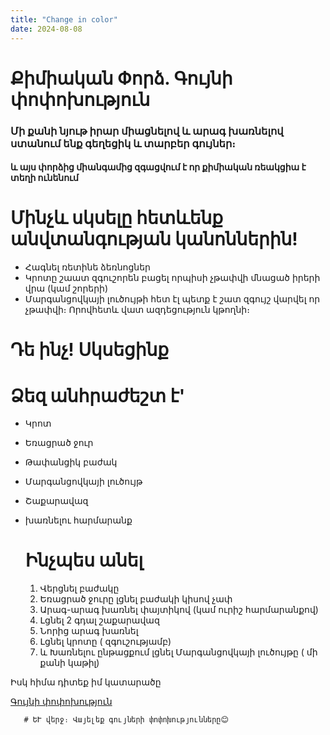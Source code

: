 ```yaml
---
title: "Change in color"
date: 2024-08-08
---
```



# Քիմիական Փորձ. Գույնի փոփոխություն





### Մի քանի նյութ իրար միացնելով և արագ խառնելով ստանում ենք գեղեցիկ և տարբեր գույներ։ 

#### և այս փորձից միանգամից զգացվում է որ քիմիական ռեակցիա է տեղի ունենում



# Մինչև սկսելը հետևենք անվտանգության կանոններին!
 - Հագնել ռետինե ձեռնոցներ
 - Կրոտը շաատ զգուշորեն բացել որպիսի չթափվի մնացած իրերի վրա (կամ շորերի)
- Մարգանցովկայի լուծույթի հետ էլ պետք է շատ զգույշ վարվել որ չթափվի։ Որովհետև վատ ազդեցություն կթողնի։
  

# Դե ինչ! Սկսեցինք



# Ձեզ անհրաժեշտ է'

 - Կրոտ
 - Եռացրած ջուր
 - Թափանցիկ բաժակ
 - Մարգանցովկայի լուծույթ
 - Շաքարավազ
 - խառնելու հարմարանք


    # Ինչպես անել

   1) Վերցնել բաժակը
   2) Եռացրած ջուրը լցնել բաժակի կիսով չափ
   3) Արագ-արագ խառնել փայտիկով (կամ ուրիշ հարմարանքով)
   4) Լցնել 2 գդալ շաքարավազ
   5) Նորից արագ խառնել
   6) Լցնել կրոտը ( զգուշությամբ)
   7) և Խառնելու ընթացքում լցնել Մարգանցովկայի լուծույթը ( մի քանի կաթիլ)

Իսկ հիմա դիտեք իմ կատարածը


 [Գույնի փոփոխություն]()

       # ԵՒ վերջ։ Վայելեք գույների փոփոխությունները😊
